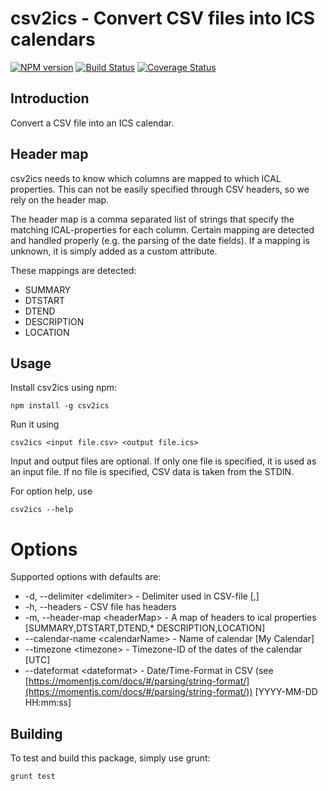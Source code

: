 # csv2ics - Convert CSV files into ICS calendars

[![NPM version](https://img.shields.io/npm/v/csv2ics.svg)](https://www.npmjs.com/package/csv2ics) [![Build Status](https://travis-ci.org/dploeger/csv2ics.svg?branch=master)](https://travis-ci.org/dploeger/csv2ics) [![Coverage Status](https://coveralls.io/repos/github/dploeger/csv2ics/badge.svg?branch=master)](https://coveralls.io/github/dploeger/csv2ics?branch=master)

## Introduction

Convert a CSV file into an ICS calendar.

## Header map

csv2ics needs to know which columns are mapped to which ICAL properties. This can not be easily specified through CSV headers, so we rely on the header map.

The header map is a comma separated list of strings that specify the matching ICAL-properties for each column. Certain mapping are detected and handled properly (e.g. the parsing of the date fields). If a mapping is unknown, it is simply added as a custom attribute.

These mappings are detected:

-   SUMMARY
-   DTSTART
-   DTEND
-   DESCRIPTION
-   LOCATION

## Usage

Install csv2ics using npm:

    npm install -g csv2ics

Run it using

    csv2ics <input file.csv> <output file.ics>

Input and output files are optional. If only one file is specified, it is used as an input file. If no file is specified, CSV data is taken from the STDIN.

For option help, use

    csv2ics --help

# Options

Supported options with defaults are:

-   -d, --delimiter \<delimiter\> - Delimiter used in CSV-file [,]
-   -h, --headers - CSV file has headers
-   -m, --header-map \<headerMap\> - A map of headers to ical properties [SUMMARY,DTSTART,DTEND,* DESCRIPTION,LOCATION]
-   --calendar-name \<calendarName\> - Name of calendar [My Calendar]
-   --timezone \<timezone\> - Timezone-ID of the dates of the calendar [UTC]
-   --dateformat \<dateformat\> - Date/Time-Format in CSV (see [https://momentjs.com/docs/#/parsing/string-format/](https://momentjs.com/docs/#/parsing/string-format/)) [YYYY-MM-DD HH:mm:ss]

## Building

To test and build this package, simply use grunt:

    grunt test
